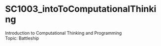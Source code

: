 # SC1003_intoToComputationalThinking
Introduction to Computational Thinking and Programming <br />
Topic: Battleship